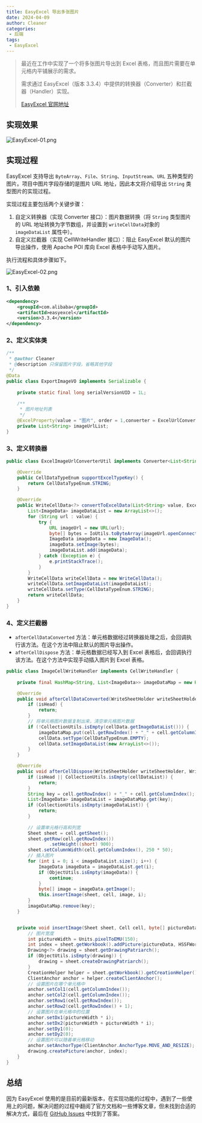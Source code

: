 ```yaml
---
title: EasyExcel 导出多张图片
date: 2024-04-09
author: Cleaner
categories: 
 - 后端
tags: 
 - EasyExcel
---
```


> 最近在工作中实现了一个将多张图片导出到 Excel 表格，而且图片需要在单元格内平铺展示的需求。
>
> 需求通过 EasyExcel（版本 3.3.4）中提供的转换器（Converter）和拦截器（Handler）实现。
>
> [EasyExcel 官网地址](https://easyexcel.opensource.alibaba.com/)

## 实现效果

![EasyExcel-01.png](https://s2.loli.net/2024/04/08/ucAbk4ejaKmdQgS.png)

## 实现过程

EasyExcel 支持导出 `ByteArray`、`File`、`String`、`InputStream`、`URL` 五种类型的图片。项目中图片字段存储的是图片 URL 地址，因此本文将介绍导出 `String` 类型图片的实现过程。

实现过程主要包括两个关键步骤：

1. 自定义转换器（实现 Converter 接口）：图片数据转换（将 `String` 类型图片的 URL 地址转换为字节数组，并设置到 `writeCellData`对象的 `imageDataList` 属性中）。
2. 自定义拦截器（实现 CellWriteHandler 接口）：阻止 EasyExcel 默认的图片导出操作，使用 Apache POI 库向 Excel 表格中手动写入图片。

执行流程和具体步骤如下。

![EasyExcel-02.png](https://s2.loli.net/2024/04/08/F2N6Xji7pTZW5hn.png)

### 1、引入依赖

~~~xml
<dependency>
    <groupId>com.alibaba</groupId>
    <artifactId>easyexcel</artifactId>
    <version>3.3.4</version>
</dependency>
~~~

### 2、定义实体类

~~~java
/**
 * @author Cleaner
 * @description 只保留图片字段，省略其他字段
 */
@Data
public class ExportImageVO implements Serializable {
    
    private static final long serialVersionUID = 1L;
    
    /**
     * 图片地址列表
     */
    @ExcelProperty(value = "图片", order = 1,converter = ExcelUrlConverterUtil.class)
    private List<String> imageUrlList;
}
~~~

### 3、定义转换器

~~~java
public class ExcelImageUrlConverterUtil implements Converter<List<String>> {

    @Override
    public CellDataTypeEnum supportExcelTypeKey() {
        return CellDataTypeEnum.STRING;
    }

    @Override
    public WriteCellData<?> convertToExcelData(List<String> value, ExcelContentProperty contentProperty, GlobalConfiguration globalConfiguration) {
        List<ImageData> imageDataList = new ArrayList<>();
        for (String url : value) {
            try {
                URL imageUrl = new URL(url);
                byte[] bytes = IoUtils.toByteArray(imageUrl.openConnection().getInputStream());
                ImageData imageData = new ImageData();
                imageData.setImage(bytes);
                imageDataList.add(imageData);
            } catch (Exception e) {
                e.printStackTrace();
            }
        }
        WriteCellData writeCellData = new WriteCellData();
        writeCellData.setImageDataList(imageDataList);
        writeCellData.setType(CellDataTypeEnum.STRING);
        return writeCellData;
    }
}
~~~

### 4、定义拦截器

* `afterCellDataConverted` 方法：单元格数据经过转换器处理之后，会回调执行该方法。在这个方法中阻止默认的图片导出操作。
* `afterCellDispose` 方法：单元格数据已经写入到 Excel 表格后，会回调执行该方法。在这个方法中实现手动插入图片到 Excel 表格。

~~~java
public class ImageCellWriteHandler implements CellWriteHandler {
    
    private final HashMap<String, List<ImageData>> imageDataMap = new HashMap<>(16);

    @Override
    public void afterCellDataConverted(WriteSheetHolder writeSheetHolder, WriteTableHolder writeTableHolder, WriteCellData<?> cellData, Cell cell, Head head, Integer relativeRowIndex, Boolean isHead) {
        if (isHead) {
            return;
        }
        // 将单元格图片数据复制出来，清空单元格图片数据
        if (!CollectionUtils.isEmpty(cellData.getImageDataList())) {
            imageDataMap.put(cell.getRowIndex() + "_" + cell.getColumnIndex(), cellData.getImageDataList());
            cellData.setType(CellDataTypeEnum.EMPTY);
            cellData.setImageDataList(new ArrayList<>());
        }
    }

    @Override
    public void afterCellDispose(WriteSheetHolder writeSheetHolder, WriteTableHolder writeTableHolder, List<WriteCellData<?>> cellDataList, Cell cell, Head head, Integer relativeRowIndex, Boolean isHead) {
        if (isHead || CollectionUtils.isEmpty(cellDataList)) {
            return;
        }
        String key = cell.getRowIndex() + "_" + cell.getColumnIndex();
        List<ImageData> imageDataList = imageDataMap.get(key);
        if (CollectionUtils.isEmpty(imageDataList)) {
            return;
        }
        
        // 设置单元格行高和列宽
        Sheet sheet = cell.getSheet();
        sheet.getRow(cell.getRowIndex())
                .setHeight((short) 900);
        sheet.setColumnWidth(cell.getColumnIndex(), 250 * 50);
		// 插入图片
        for (int i = 0; i < imageDataList.size(); i++) {
            ImageData imageData = imageDataList.get(i);
            if (ObjectUtils.isEmpty(imageData)) {
                continue;
            }
            byte[] image = imageData.getImage();
            this.insertImage(sheet, cell, image, i);
        }
        imageDataMap.remove(key);
    }


    private void insertImage(Sheet sheet, Cell cell, byte[] pictureData, int i) {
        // 图片宽度
        int pictureWidth = Units.pixelToEMU(150);
        int index = sheet.getWorkbook().addPicture(pictureData, HSSFWorkbook.PICTURE_TYPE_PNG);
        Drawing<?> drawing = sheet.getDrawingPatriarch();
        if (ObjectUtils.isEmpty(drawing)) {
            drawing = sheet.createDrawingPatriarch();
        }
        CreationHelper helper = sheet.getWorkbook().getCreationHelper();
        ClientAnchor anchor = helper.createClientAnchor();
        // 设置图片在哪个单元格中
        anchor.setCol1(cell.getColumnIndex());
        anchor.setCol2(cell.getColumnIndex());
        anchor.setRow1(cell.getRowIndex());
        anchor.setRow2(cell.getRowIndex() + 1);
        // 设置图片在单元格中的位置
        anchor.setDx1(pictureWidth * i);
        anchor.setDx2(pictureWidth + pictureWidth * i);
        anchor.setDy1(0);
        anchor.setDy2(0);
        // 设置图片可以随着单元格移动
        anchor.setAnchorType(ClientAnchor.AnchorType.MOVE_AND_RESIZE);
        drawing.createPicture(anchor, index);
    }
}
~~~

## 总结

因为 EasyExcel 使用的是目前的最新版本，在实现功能的过程中，遇到了一些使用上的问题，解决问题的过程中翻阅了官方文档和一些博客文章，但未找到合适的解决方式，最后在 [GitHub Issues](https://github.com/alibaba/easyexcel/issues/3034) 中找到了答案。

